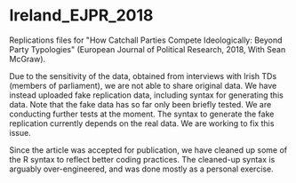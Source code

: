# Ireland_EJPR_2018
Replications files for "How Catchall Parties Compete Ideologically: Beyond Party Typologies" (European Journal of Political Research, 2018, With Sean McGraw).

Due to the sensitivity of the data, obtained from interviews with Irish TDs (members of parliament), we are not able to share original data. We have instead uploaded fake replication data, including syntax for generating this data. Note that the fake data has so far only been briefly tested. We are conducting further tests at the moment. The syntax to generate the fake replication currently depends on the real data. We are working to fix this issue.

Since the article was accepted for publication, we have cleaned up some of the R syntax to reflect better coding practices. The cleaned-up syntax is arguably over-engineered, and was done mostly as a personal exercise.
